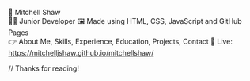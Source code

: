 📑 Mitchell Shaw  
🧑‍💻 Junior Developer
🖼️ Made using HTML, CSS, JavaScript and GitHub Pages  
👉 About Me, Skills, Experience, Education, Projects, Contact
🔴 Live: https://mitchelljshaw.github.io/mitchellshaw/

// Thanks for reading!
